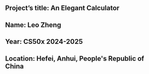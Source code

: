 ## Project’s title: An Elegant Calculator

## Name: Leo Zheng

## Year: CS50x 2024-2025

## Location: Hefei, Anhui, People's Republic of China
